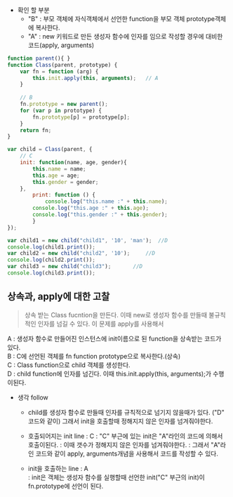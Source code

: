 ### 

* 확인 할 부분
  - "B" : 부모 객체에 자식객체에서 선언한 function을 부모 객체 prototype객체에 복사한다.
  - "A" : new 키워드로 만든 생성자 함수에 인자를 임으로 작성할 경우에 대비한 코드(apply, arguments) 
```js
function parent(){ }
function Class(parent, prototype) {	
    var fn = function (arg) {		
		this.init.apply(this, arguments);	// A
    }	
    
    // B
    fn.prototype = new parent();
    for (var p in prototype) {
        fn.prototype[p] = prototype[p];
    }
    return fn;
}

var child = Class(parent, {
	// C
	init: function(name, age, gender){		
		this.name = name;
		this.age = age;
		this.gender = gender;
	}, 
        print: function () {
        	console.log("this.name :" + this.name);
		console.log("this.age :" + this.age);
		console.log("this.gender :" + this.gender);
    	}	
});

var child1 = new child("child1", '10', 'man');	//D
console.log(child1.print());
var child2 = new child("child2", '10');		//D
console.log(child2.print());
var child3 = new child("child3");		//D
console.log(child3.print());
```
## 상속과, apply에 대한 고찰
> 상속 받는 Class fucntion을 만든다.
> 이때 new로 생성자 함수를 만들때 불규칙적인 인자를 넘길 수 있다.
이 문제를 apply를 사용해서 

A : 생성자 함수로 만들어진 인스턴스에 init이름으로 된 function을 상속받는 코드가 있다.   
B : C에 선언된 객체를 fn function prototype으로 복사한다.(상속)  
C : Class function으로 child 객체를 생성한다.  
D : child function에 인자를 넘긴다. 이때 this.init.apply(this, arguments);가 수행이된다.  

* 생각 follow
	- child를 생성자 함수로 만들때 인자를 규칙적으로 넘기지 않을때가 있다. ("D" 코드와 같이)
그래서 init을 호출할때 정해지지 않은 인자를  넘겨줘야한다.

	- 호출되어지는 init line : C
: "C" 부근에 있는 init은 "A"라인의 코드에 의해서 호출이된다. 
: 이때 갯수가 정해지지 않은 인자를 넘겨줘야한다.
: 그래서 "A"라인 코드와 같이 apply, arguments개념을 사용해서 코드를 작성할 수 있다.

	- init을 호출하는 line : A  
: init은 객체는 생성자 함수를 실행할때 선언한 init("C" 부근의 init)이 fn.prototype에 선언이 된다.
